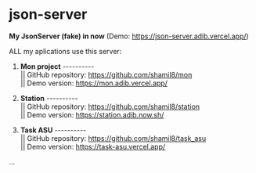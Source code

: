 # json-server
<b>My JsonServer (fake) in now</b> (Demo: https://json-server.adib.vercel.app/) <br />

ALL my aplications use this server:

1. <b>Mon project</b> ----------<br />
  || GitHub repository: https://github.com/shamil8/mon <br />
  || Demo version: https://mon.adib.vercel.app/   <br />

2. <b>Station</b>  ----------<br />
  || GitHub repository: https://github.com/shamil8/station  <br />
  || Demo version: https://station.adib.now.sh/   <br />

3. <b>Task ASU</b>  ----------<br />
  || GitHub repository: https://github.com/shamil8/task_asu <br />
  || Demo version: https://task-asu.vercel.app/  <br />

...
